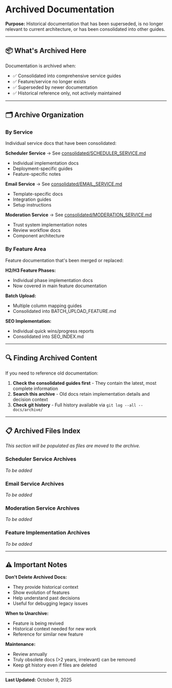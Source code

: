 # Archived Documentation

**Purpose:** Historical documentation that has been superseded, is no longer relevant to current architecture, or has been consolidated into other guides.

---

## 📦 What's Archived Here

Documentation is archived when:
- ✅ Consolidated into comprehensive service guides
- ✅ Feature/service no longer exists
- ✅ Superseded by newer documentation
- ✅ Historical reference only, not actively maintained

---

## 🗂️ Archive Organization

### By Service
Individual service docs that have been consolidated:

**Scheduler Service** → See [consolidated/SCHEDULER_SERVICE.md](../consolidated/SCHEDULER_SERVICE.md)
- Individual implementation docs
- Deployment-specific guides
- Feature-specific notes

**Email Service** → See [consolidated/EMAIL_SERVICE.md](../consolidated/EMAIL_SERVICE.md)
- Template-specific docs
- Integration guides
- Setup instructions

**Moderation Service** → See [consolidated/MODERATION_SERVICE.md](../consolidated/MODERATION_SERVICE.md)
- Trust system implementation notes
- Review workflow docs
- Component architecture

### By Feature Area
Feature documentation that's been merged or replaced:

**H2/H3 Feature Phases:**
- Individual phase implementation docs
- Now covered in main feature documentation

**Batch Upload:**
- Multiple column mapping guides
- Consolidated into BATCH_UPLOAD_FEATURE.md

**SEO Implementation:**
- Individual quick wins/progress reports
- Consolidated into SEO_INDEX.md

---

## 🔍 Finding Archived Content

If you need to reference old documentation:

1. **Check the consolidated guides first** - They contain the latest, most complete information
2. **Search this archive** - Old docs retain implementation details and decision context
3. **Check git history** - Full history available via `git log --all -- docs/archive/`

---

## 📋 Archived Files Index

*This section will be populated as files are moved to the archive.*

### Scheduler Service Archives
*To be added*

### Email Service Archives  
*To be added*

### Moderation Service Archives
*To be added*

### Feature Implementation Archives
*To be added*

---

## ⚠️ Important Notes

**Don't Delete Archived Docs:**
- They provide historical context
- Show evolution of features
- Help understand past decisions
- Useful for debugging legacy issues

**When to Unarchive:**
- Feature is being revived
- Historical context needed for new work
- Reference for similar new feature

**Maintenance:**
- Review annually
- Truly obsolete docs (>2 years, irrelevant) can be removed
- Keep git history even if files are deleted

---

**Last Updated:** October 9, 2025
